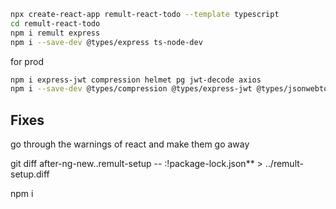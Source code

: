 ```sh
npx create-react-app remult-react-todo --template typescript
cd remult-react-todo
npm i remult express
npm i --save-dev @types/express ts-node-dev
```

for prod
```sh
npm i express-jwt compression helmet pg jwt-decode axios
npm i --save-dev @types/compression @types/express-jwt @types/jsonwebtoken @types/pg
```


## Fixes
go through the warnings of react and make them go away


git diff after-ng-new..remult-setup -- :!package-lock.json** > ../remult-setup.diff

npm i